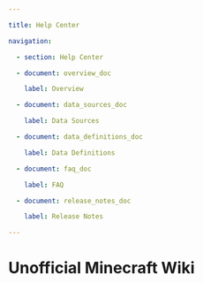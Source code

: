 ```yaml
---

title: Help Center

navigation:

  - section: Help Center

  - document: overview_doc

    label: Overview

  - document: data_sources_doc

    label: Data Sources

  - document: data_definitions_doc

    label: Data Definitions

  - document: faq_doc

    label: FAQ

  - document: release_notes_doc

    label: Release Notes

---
```


# **Unofficial Minecraft Wiki**